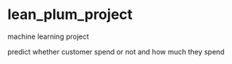 # lean_plum_project
machine learning project

predict whether customer spend or not and how much they spend
